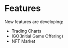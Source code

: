 # Features

New features are developing:

* Trading Charts&#x20;
* IGO(Initial Game Offering)
* NFT Market

